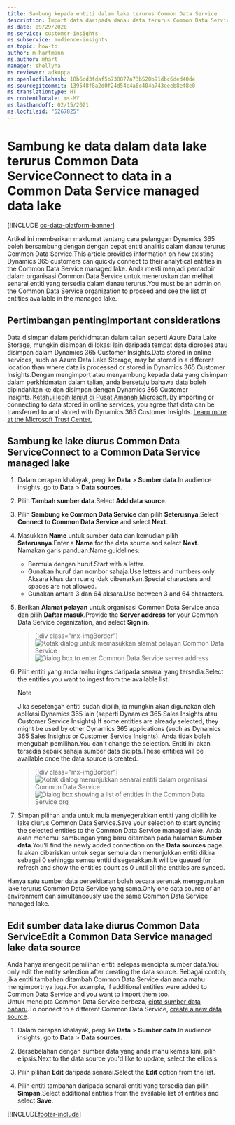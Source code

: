 ```yaml
---
title: Sambung kepada entiti dalam lake terurus Common Data Service
description: Import data daripada danau data terurus Common Data Service.
ms.date: 09/29/2020
ms.service: customer-insights
ms.subservice: audience-insights
ms.topic: how-to
author: m-hartmann
ms.author: mhart
manager: shellyha
ms.reviewer: adkuppa
ms.openlocfilehash: 18b6cd3fdaf5b738877a73b520b91dbc6ded40de
ms.sourcegitcommit: 139548f8a2d0f24d54c4a6c404a743eeeb8ef8e0
ms.translationtype: HT
ms.contentlocale: ms-MY
ms.lasthandoff: 02/15/2021
ms.locfileid: "5267825"
---
```

# <a name="connect-to-data-in-a-common-data-service-managed-data-lake"></a><span data-ttu-id="ac370-103">Sambung ke data dalam data lake terurus Common Data Service</span><span class="sxs-lookup"><span data-stu-id="ac370-103">Connect to data in a Common Data Service managed data lake</span></span>

[!INCLUDE [cc-data-platform-banner](../includes/cc-data-platform-banner.md)]

<span data-ttu-id="ac370-104">Artikel ini memberikan maklumat tentang cara pelanggan Dynamics 365 boleh bersambung dengan dengan cepat entiti analitis dalam danau terurus Common Data Service.</span><span class="sxs-lookup"><span data-stu-id="ac370-104">This article provides information on how existing Dynamics 365 customers can quickly connect to their analytical entities in the Common Data Service managed lake.</span></span> <span data-ttu-id="ac370-105">Anda mesti menjadi pentadbir dalam organisasi Common Data Service untuk meneruskan dan melihat senarai entiti yang tersedia dalam danau terurus.</span><span class="sxs-lookup"><span data-stu-id="ac370-105">You must be an admin on the Common Data Service organization to proceed and see the list of entities available in the managed lake.</span></span>

## <a name="important-considerations"></a><span data-ttu-id="ac370-106">Pertimbangan penting</span><span class="sxs-lookup"><span data-stu-id="ac370-106">Important considerations</span></span>

<span data-ttu-id="ac370-107">Data disimpan dalam perkhidmatan dalam talian seperti Azure Data Lake Storage, mungkin disimpan di lokasi lain daripada tempat data diproses atau disimpan dalam Dynamics 365 Customer Insights.</span><span class="sxs-lookup"><span data-stu-id="ac370-107">Data stored in online services, such as Azure Data Lake Storage, may be stored in a different location than where data is processed or stored in Dynamics 365 Customer Insights.</span></span><span data-ttu-id="ac370-108">Dengan mengimport atau menyambung kepada data yang disimpan dalam perkhidmatan dalam talian, anda bersetuju bahawa data boleh dipindahkan ke dan disimpan dengan Dynamics 365 Customer Insights. [Ketahui lebih lanjut di Pusat Amanah Microsoft.](https://www.microsoft.com/trust-center)</span><span class="sxs-lookup"><span data-stu-id="ac370-108"> By importing or connecting to data stored in online services, you agree that data can be transferred to and stored with Dynamics 365 Customer Insights. [Learn more at the Microsoft Trust Center.](https://www.microsoft.com/trust-center)</span></span>

## <a name="connect-to-a-common-data-service-managed-lake"></a><span data-ttu-id="ac370-109">Sambung ke lake diurus Common Data Service</span><span class="sxs-lookup"><span data-stu-id="ac370-109">Connect to a Common Data Service managed lake</span></span>

1. <span data-ttu-id="ac370-110">Dalam cerapan khalayak, pergi ke **Data** > **Sumber data**.</span><span class="sxs-lookup"><span data-stu-id="ac370-110">In audience insights, go to **Data** > **Data sources**.</span></span>

2. <span data-ttu-id="ac370-111">Pilih **Tambah sumber data**.</span><span class="sxs-lookup"><span data-stu-id="ac370-111">Select **Add data source**.</span></span>

3. <span data-ttu-id="ac370-112">Pilih **Sambung ke Common Data Service** dan pilih **Seterusnya**.</span><span class="sxs-lookup"><span data-stu-id="ac370-112">Select **Connect to Common Data Service** and select **Next**.</span></span>

4. <span data-ttu-id="ac370-113">Masukkan **Name** untuk sumber data dan kemudian pilih **Seterusnya**.</span><span class="sxs-lookup"><span data-stu-id="ac370-113">Enter a **Name** for the data source and select **Next**.</span></span> <span data-ttu-id="ac370-114">Namakan garis panduan:</span><span class="sxs-lookup"><span data-stu-id="ac370-114">Name guidelines:</span></span> 
   - <span data-ttu-id="ac370-115">Bermula dengan huruf.</span><span class="sxs-lookup"><span data-stu-id="ac370-115">Start with a letter.</span></span>
   - <span data-ttu-id="ac370-116">Gunakan huruf dan nombor sahaja.</span><span class="sxs-lookup"><span data-stu-id="ac370-116">Use letters and numbers only.</span></span> <span data-ttu-id="ac370-117">Aksara khas dan ruang idak dibenarkan.</span><span class="sxs-lookup"><span data-stu-id="ac370-117">Special characters and spaces are not allowed.</span></span>
   - <span data-ttu-id="ac370-118">Gunakan antara 3 dan 64 aksara.</span><span class="sxs-lookup"><span data-stu-id="ac370-118">Use between 3 and 64 characters.</span></span>

5. <span data-ttu-id="ac370-119">Berikan **Alamat pelayan** untuk organisasi Common Data Service anda dan pilih **Daftar masuk**.</span><span class="sxs-lookup"><span data-stu-id="ac370-119">Provide the **Server address** for your Common Data Service organization, and select **Sign in**.</span></span>

   > [!div class="mx-imgBorder"]
   > <span data-ttu-id="ac370-120">![Kotak dialog untuk memasukkan alamat pelayan Common Data Service](media/enter-CDS-org-details.png)</span><span class="sxs-lookup"><span data-stu-id="ac370-120">![Dialog box to enter Common Data Service server address](media/enter-CDS-org-details.png)</span></span>

6. <span data-ttu-id="ac370-121">Pilih entiti yang anda mahu inges daripada senarai yang tersedia.</span><span class="sxs-lookup"><span data-stu-id="ac370-121">Select the entities you want to ingest from the available list.</span></span>    

   > [!NOTE]
   > <span data-ttu-id="ac370-122">Jika sesetengah entiti sudah dipilih, ia mungkin akan digunakan oleh aplikasi Dynamics 365 lain (seperti Dynamics 365 Sales Insights atau Customer Service Insights).</span><span class="sxs-lookup"><span data-stu-id="ac370-122">If some entities are already selected, they might be used by other Dynamics 365 applications (such as Dynamics 365 Sales Insights or Customer Service Insights).</span></span> <span data-ttu-id="ac370-123">Anda tidak boleh mengubah pemilihan.</span><span class="sxs-lookup"><span data-stu-id="ac370-123">You can't change the selection.</span></span> <span data-ttu-id="ac370-124">Entiti ini akan tersedia sebaik sahaja sumber data dicipta.</span><span class="sxs-lookup"><span data-stu-id="ac370-124">These entities will be available once the data source is created.</span></span>

   > [!div class="mx-imgBorder"]
   > <span data-ttu-id="ac370-125">![Kotak dialog menunjukkan senarai entiti dalam organisasi Common Data Service](media/select-analytical-entities.png)</span><span class="sxs-lookup"><span data-stu-id="ac370-125">![Dialog box showing a list of entities in the Common Data Service org](media/select-analytical-entities.png)</span></span>

7. <span data-ttu-id="ac370-126">Simpan pilihan anda untuk mula menyegerakkan entiti yang dipilih ke lake diurus Common Data Service.</span><span class="sxs-lookup"><span data-stu-id="ac370-126">Save your selection to start syncing the selected entities to the Common Data Service managed lake.</span></span> <span data-ttu-id="ac370-127">Anda akan menemui sambungan yang baru ditambah pada halaman **Sumber data**.</span><span class="sxs-lookup"><span data-stu-id="ac370-127">You'll find the newly added connection on the **Data sources** page.</span></span> <span data-ttu-id="ac370-128">Ia akan dibariskan untuk segar semula dan menunjukkan entiti dikira sebagai 0 sehingga semua entiti disegerakkan.</span><span class="sxs-lookup"><span data-stu-id="ac370-128">It will be queued for refresh and show the entities count as 0 until all the entities are synced.</span></span>

<span data-ttu-id="ac370-129">Hanya satu sumber data persekitaran boleh secara serentak menggunakan lake terurus Common Data Service yang sama.</span><span class="sxs-lookup"><span data-stu-id="ac370-129">Only one data source of an environment can simultaneously use the same Common Data Service managed lake.</span></span>

## <a name="edit-a-common-data-service-managed-lake-data-source"></a><span data-ttu-id="ac370-130">Edit sumber data lake diurus Common Data Service</span><span class="sxs-lookup"><span data-stu-id="ac370-130">Edit a Common Data Service managed lake data source</span></span>

<span data-ttu-id="ac370-131">Anda hanya mengedit pemilihan entiti selepas mencipta sumber data.</span><span class="sxs-lookup"><span data-stu-id="ac370-131">You only edit the entity selection after creating the data source.</span></span> <span data-ttu-id="ac370-132">Sebagai contoh, jika entiti tambahan ditambah Common Data Service dan anda mahu mengimportnya juga.</span><span class="sxs-lookup"><span data-stu-id="ac370-132">For example, if additional entities were added to Common Data Service and you want to import them too.</span></span>    
<span data-ttu-id="ac370-133">Untuk mencipta Common Data Service berbeza, [cipta sumber data baharu](#connect-to-a-common-data-service-managed-lake).</span><span class="sxs-lookup"><span data-stu-id="ac370-133">To connect to a different Common Data Service, [create a new data source](#connect-to-a-common-data-service-managed-lake).</span></span>

1. <span data-ttu-id="ac370-134">Dalam cerapan khalayak, pergi ke **Data** > **Sumber data**.</span><span class="sxs-lookup"><span data-stu-id="ac370-134">In audience insights, go to **Data** > **Data sources**.</span></span>

2. <span data-ttu-id="ac370-135">Bersebelahan dengan sumber data yang anda mahu kemas kini, pilih elipsis.</span><span class="sxs-lookup"><span data-stu-id="ac370-135">Next to the data source you'd like to update, select the ellipsis.</span></span>

3. <span data-ttu-id="ac370-136">Pilih pilihan **Edit** daripada senarai.</span><span class="sxs-lookup"><span data-stu-id="ac370-136">Select the **Edit** option from the list.</span></span>

4. <span data-ttu-id="ac370-137">Pilih entiti tambahan daripada senarai entiti yang tersedia dan pilih **Simpan**.</span><span class="sxs-lookup"><span data-stu-id="ac370-137">Select additional entities from the available list of entities and select **Save**.</span></span>


[!INCLUDE[footer-include](../includes/footer-banner.md)]